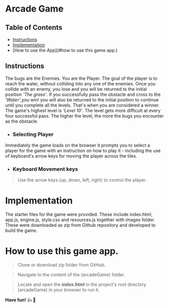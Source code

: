 # Arcade Game
## Table of Contents

* [Instructions](#instructions)
* [Implementation](#implementation)
* [How to use the App](#how to use this game app.)

## Instructions

The bugs are the Enemies. You are the Player. The goal of the player is to reach the water, without colliding into any one of the enemies. Once you collide with an enemy, you lose and you will be returned to the initial position *'The grass'*. If you successfully pass the obstacle and cross to the *'Water'*,you win! you will also be returned to the initial position to continue until you complete all the levels. That's when you are considered a winner. The game's highest level is *'Level 10'*. The level gets more difficult at every four successful pass. The higher the level, the more the bugs you encounter as the obstacle.

* ### Selecting Player

Immediately the game loads on the browser it prompts you to select a player for the game with an instruction on how to play it - including the use of keyboard's arrow keys for moving the player across the tiles.

* ### Keyboard Movement keys

> Use the arrow keys (up, down, left, right) to control the player.

# Implementation
The starter files for the game were provided. These include index.html, app.js, engine.js, style.css and resources.js together with images folder. These were downloaded as zip from Github repository and developed to build the game.

# How to use this game app.

> Clone or download zip folder from GitHub.

> Navigate to the content of the (arcadeGame) folder.

> Locate and open the **_index.html_** in the project's root directory (arcadeGame) in your browser to run it.

**Have fun!** :+1: :tada:
